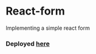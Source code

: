 # React-form
Implementing a simple react form

<h3>Deployed <a href="https://toguro85-react-form.netlify.com/">here</a></h3>
